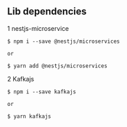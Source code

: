 ## Lib dependencies

1 nestjs-microservice

    $ npm i --save @nestjs/microservices

    or

    $ yarn add @nestjs/microservices

2 Kafkajs

    $ npm i --save kafkajs

    or

    $ yarn kafkajs


